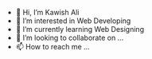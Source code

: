 - 👋 Hi, I’m Kawish Ali
- 👀 I’m interested in Web Developing
- 🌱 I’m currently learning Web Designing
- 💞️ I’m looking to collaborate on ...
- 📫 How to reach me ...

<!---
aimanstudio-5/aimanstudio-5 is a ✨ special ✨ repository because its `README.md` (this file) appears on your GitHub profile.
You can click the Preview link to take a look at your changes.
--->
